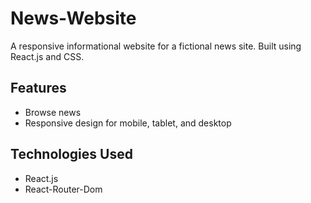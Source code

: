 # News-Website

A responsive informational website for a fictional news site. Built using React.js and CSS.

## Features

- Browse news
- Responsive design for mobile, tablet, and desktop

## Technologies Used

- React.js
- React-Router-Dom
